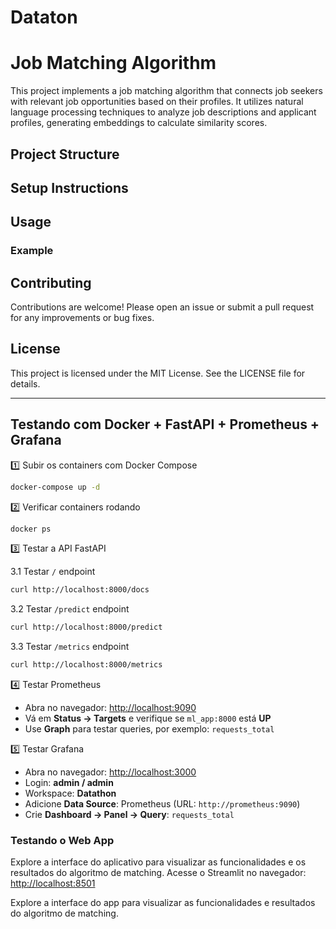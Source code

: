 # Dataton

# Job Matching Algorithm

This project implements a job matching algorithm that connects job seekers with relevant job opportunities based on their profiles. It utilizes natural language processing techniques to analyze job descriptions and applicant profiles, generating embeddings to calculate similarity scores.

## Project Structure



## Setup Instructions




## Usage


### Example



## Contributing

Contributions are welcome! Please open an issue or submit a pull request for any improvements or bug fixes.

## License

This project is licensed under the MIT License. See the LICENSE file for details.

---

## Testando com Docker + FastAPI + Prometheus + Grafana

1️⃣ Subir os containers com Docker Compose  
```bash
docker-compose up -d
```

2️⃣ Verificar containers rodando  
```bash
docker ps
```

3️⃣ Testar a API FastAPI  

3.1 Testar `/` endpoint  
```bash
curl http://localhost:8000/docs
```

3.2 Testar `/predict` endpoint  
```bash
curl http://localhost:8000/predict
```

3.3 Testar `/metrics` endpoint  
```bash
curl http://localhost:8000/metrics
```

4️⃣ Testar Prometheus  

- Abra no navegador: [http://localhost:9090](http://localhost:9090)  
- Vá em **Status → Targets** e verifique se `ml_app:8000` está **UP**  
- Use **Graph** para testar queries, por exemplo: `requests_total`  

5️⃣ Testar Grafana  

- Abra no navegador: [http://localhost:3000](http://localhost:3000)  
- Login: **admin / admin**  
- Workspace: **Datathon**  
- Adicione **Data Source**: Prometheus (URL: `http://prometheus:9090`)  
- Crie **Dashboard → Panel → Query**: `requests_total`  

### Testando o Web App

Explore a interface do aplicativo para visualizar as funcionalidades e os resultados do algoritmo de matching.
Acesse o Streamlit no navegador:  
[http://localhost:8501](http://localhost:8501)

 Explore a interface do app para visualizar as funcionalidades e resultados do algoritmo de matching.